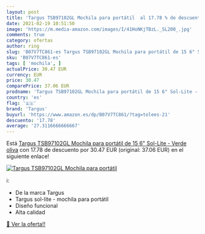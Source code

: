 ```yaml
---
layout: post
title: 'Targus TSB97102GL Mochila para portátil  al 17.78 % de descuento'
date: 2021-02-19 10:51:50
image: 'https://m.media-amazon.com/images/I/41HoNKjTBzL._SL200_.jpg'
comments: true
category: ofertas
author: ring
slug: 'B07V7TC861-es Targus TSB97102GL Mochila para portátil de 15 6" Sol-Lite...'
sku: 'B07V7TC861-es'
tags: [ 'mochila', ]
actualPrice: 30.47 EUR
currency: EUR
price: 30.47
comparePrice: 37.06 EUR
prodname: 'Targus TSB97102GL Mochila para portátil de 15 6" Sol-Lite - Verde oliva'
country: 'es'
flag: '🇪🇸'
brand: 'Targus'
buyurl: 'https://www.amazon.es/dp/B07V7TC861/?tag=tolees-21'
descuento: '17.78'
average: '27.3116666666667'
---
```


Está [Targus TSB97102GL Mochila para portátil de 15 6" Sol-Lite - Verde oliva](https://www.amazon.es/dp/B07V7TC861/?tag=tolees-21) con 17.78 de descuento por 30.47 EUR (original: 37.06 EUR) en el siguiente enlace!

[![Targus TSB97102GL Mochila para portátil ](https://m.media-amazon.com/images/I/41HoNKjTBzL._SL200_.jpg)](https://www.amazon.es/dp/B07V7TC861/?tag=tolees-21)

ℹ️:

- De la marca Targus
- Targus sol-lite - mochila para portátil
- Diseño funcional
- Alta calidad

[🛒 Ver la oferta!!](https://www.amazon.es/dp/B07V7TC861/?tag=tolees-21)
